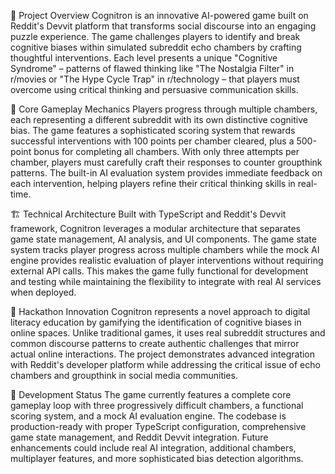 🧠 Project Overview
Cognitron is an innovative AI-powered game built on Reddit's Devvit platform that transforms social discourse into an engaging puzzle experience. The game challenges players to identify and break cognitive biases within simulated subreddit echo chambers by crafting thoughtful interventions. Each level presents a unique "Cognitive Syndrome" – patterns of flawed thinking like "The Nostalgia Filter" in r/movies or "The Hype Cycle Trap" in r/technology – that players must overcome using critical thinking and persuasive communication skills.

🎯 Core Gameplay Mechanics
Players progress through multiple chambers, each representing a different subreddit with its own distinctive cognitive bias. The game features a sophisticated scoring system that rewards successful interventions with 100 points per chamber cleared, plus a 500-point bonus for completing all chambers. With only three attempts per chamber, players must carefully craft their responses to counter groupthink patterns. The built-in AI evaluation system provides immediate feedback on each intervention, helping players refine their critical thinking skills in real-time.

🏗️ Technical Architecture
Built with TypeScript and Reddit's Devvit framework, Cognitron leverages a modular architecture that separates game state management, AI analysis, and UI components. The game state system tracks player progress across multiple chambers while the mock AI engine provides realistic evaluation of player interventions without requiring external API calls. This makes the game fully functional for development and testing while maintaining the flexibility to integrate with real AI services when deployed.

🌟 Hackathon Innovation
Cognitron represents a novel approach to digital literacy education by gamifying the identification of cognitive biases in online spaces. Unlike traditional games, it uses real subreddit structures and common discourse patterns to create authentic challenges that mirror actual online interactions. The project demonstrates advanced integration with Reddit's developer platform while addressing the critical issue of echo chambers and groupthink in social media communities.

🚀 Development Status
The game currently features a complete core gameplay loop with three progressively difficult chambers, a functional scoring system, and a mock AI evaluation engine. The codebase is production-ready with proper TypeScript configuration, comprehensive game state management, and Reddit Devvit integration. Future enhancements could include real AI integration, additional chambers, multiplayer features, and more sophisticated bias detection algorithms.

